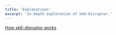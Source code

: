 ```yaml
---
title: 'Explanations'
excerpt: 'In-depth exploration of xk6-disruptor.'
---
```


[How xk6-disruptor works](/javascript-api/xk6-disruptor/explanations/how-xk6-disruptor-works)